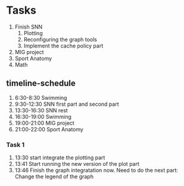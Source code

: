 # Tasks
1. Finish SNN
   1. Plotting
   2. Reconfiguring the graph tools
   3. Implement the cache policy part
2. MIG project
3. Sport Anatomy
4. Math

## timeline-schedule
1. 6:30-8:30 Swimming
2. 9:30-12:30 SNN first part and second part
3. 13:30-16:30 SNN rest
5. 16:30-19:00 Swimming
6. 19:00-21:00 MIG project
7. 21:00-22:00 Sport Anatomy

### Task 1
1. 13:30 start integrate the plotting part
2. 13:41 Start running the new version of the plot part
3. 13:46 Finish the graph integratation now. Need to do the next part: Change the legend of the graph